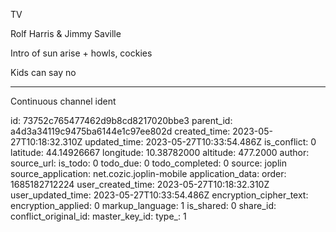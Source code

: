 TV

Rolf Harris & Jimmy Saville

Intro of sun arise + howls, cockies

Kids can say no

---

Continuous channel ident

id: 73752c765477462d9b8cd8217020bbe3
parent_id: a4d3a34119c9475ba6144e1c97ee802d
created_time: 2023-05-27T10:18:32.310Z
updated_time: 2023-05-27T10:33:54.486Z
is_conflict: 0
latitude: 44.14926667
longitude: 10.38782000
altitude: 477.2000
author: 
source_url: 
is_todo: 0
todo_due: 0
todo_completed: 0
source: joplin
source_application: net.cozic.joplin-mobile
application_data: 
order: 1685182712224
user_created_time: 2023-05-27T10:18:32.310Z
user_updated_time: 2023-05-27T10:33:54.486Z
encryption_cipher_text: 
encryption_applied: 0
markup_language: 1
is_shared: 0
share_id: 
conflict_original_id: 
master_key_id: 
type_: 1